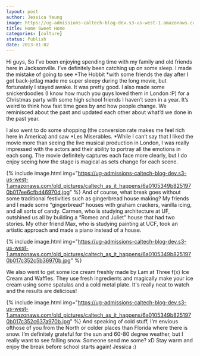 ```yaml
---
layout: post
author: Jessica Yeung
image: https://ug-admissions-caltech-blog-dev.s3-us-west-1.amazonaws.com/old_pictures/caltech_as_it_happens/6a0105349b8251970b017d3f5b1d81970c.jpg
title: Home Sweet Home
categories: [culture]
status: Publish
date: 2013-01-02
---
```


Hi guys,
So I’ve been enjoying spending time with my family and old
friends here in Jacksonville. I’ve definitely been catching up on some sleep. I
made the mistake of going to see *The
Hobbit *with some friends the day after I got back-jetlag made me super
sleepy during the long movie, but fortunately I stayed awake. It was pretty
good. I also made some snickerdoodles (I know how much you guys loved them in
London :P) for a Christmas party with some high school friends I haven’t seen
in a year. It’s weird to think how fast time goes by and how people change. We
reminisced about the past and updated each other about what’d we done in the
past year. 

I also went to do some shopping (the conversion rate makes
me feel rich here in America) and saw *Les
Miserables. *While I can’t say that I liked the movie more than seeing the
live musical production in London, I was really impressed with the actors and
their ability to portray all the emotions in each song. The movie definitely
captures each face more clearly, but I
do enjoy seeing how the stage is magical as sets change for each scene. 


{% include image.html img="https://ug-admissions-caltech-blog-dev.s3-us-west-1.amazonaws.com/old_pictures/caltech_as_it_happens/6a0105349b8251970b017ee6cfbd46970d.jpg" %}
And of course, what break goes without some traditional
festivities such as gingerbread house making? My friends and I made some
“gingerbread” houses with graham crackers, vanilla icing, and all sorts of
candy. Carmen, who is studying architecture at UF, outshined us all by building
a “Romeo and Juliet” house that had two stories. My other friend Max, who is
studying painting at UCF, took an artistic approach and made a piano instead of
a house. 


{% include image.html img="https://ug-admissions-caltech-blog-dev.s3-us-west-1.amazonaws.com/old_pictures/caltech_as_it_happens/6a0105349b8251970b017c352c5b36970b.jpg" %}

We also went to get some ice cream freshly made by Lam at Three f(x) Ice Cream and Waffles. They use fresh ingredients and magically make your ice cream using some spatulas and a cold metal plate. It's really neat to watch and the results are delicious!


{% include image.html img="https://ug-admissions-caltech-blog-dev.s3-us-west-1.amazonaws.com/old_pictures/caltech_as_it_happens/6a0105349b8251970b017c352c637a970b.jpg" %}
And speaking of cold stuff, I’m envious ofthose of you from the North or colder places than Florida
where there is snow. I’m definitely grateful for the
sun and 60-80 degree weather, but I really want to see falling snow. Someone
send me some? xD
Stay warm and enjoy the break before school starts again!
Jessica :)
